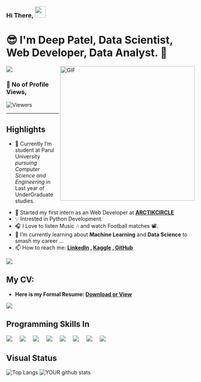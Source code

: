 ### Hi There, <img src="https://raw.githubusercontent.com/iampavangandhi/iampavangandhi/master/gifs/Hi.gif" width="30px" >

# 😎 I'm **Deep Patel**, Data Scientist, Web Developer, Data Analyst. 🔰

<!-- 
<div class="text-danger"> <b> Thanks to Reach out My Page here, </b> </div> -->

<!--  https://user-images.githubusercontent.com/57037068/88589670-8c77e580-d06a-11ea-8067-696c17a6a496.gif   -->

<img src="https://raw.githubusercontent.com/andreasbm/readme/master/assets/lines/water.png" />




<img align="right" alt="GIF" src="https://gifimage.net/wp-content/uploads/2018/06/trabajo-gif-4.gif" width="360"/>


### :eyes: No of Profile Views,
<img alt="Viewers" src="https://komarev.com/ghpvc/?username=vikas-ukani&color=green&style=flat-square"/>


<hr />

## Highlights

<ul>
 
 <li> <p class="text-align: justify;">🔭 Currently I’m student at Parul University <i>pursuing Computer Science and Engineering </i> in Last year of UnderGraduate studies. <a href="https://www.linkedin.com/in/deep-patel-7799d/"></a></p></li>
 <li> 💼 Started my first intern as an Web Developer at <a href="https://www.coruscatesolution.com/"><b>ARCTIKCIRCLE</b></a> </li>
 
 <li> 💡 Intrested in Python Development.</li>
 <li> 🎧 I Love to listen Music 🎶 and watch Football matches 📽️.</li>
 
 <li> 🌱 I’m currently learning about <b>Machine Learning</b> and <b>Data Science</b> to smash my career ...</li>
 <li> 📫 How to reach me: <b> <a href="https://www.linkedin.com/in/deep-patel-7799d/" target="_blank" class="text-primary"> LinkedIn</a> , <a href="https://www.kaggle.com/pateldeep7799" target="_blank" class="text-info"> Kaggle</a> , <a href="https://github.com/pateldeep7799" target="_blank" class="text-dark"> GitHub</a></b> </li>
  
</ul>

<img src="https://raw.githubusercontent.com/andreasbm/readme/master/assets/lines/colored.png" />

## My CV: 
<ul>
 <li> <b>Here is my Formal Resume: <a href="https://drive.google.com/file/d/1JMg2pxobc7mQk48UxT4EC8Nb7WtKwYUJ/view?usp=sharing" alt="Deep Patel Resume" > Download or View</a></b> </li>

</ul>

 
<!-- - ⚡ Fun fact: ... -->
<!-- - 👯 I’m looking to collaborate on ... -->
<!-- - 🤔 I’m looking for help with ... -->
<!-- - 💬 Ask me about ... -->

<img src="https://raw.githubusercontent.com/andreasbm/readme/master/assets/lines/dark.png" />




## Programming Skills In
<img src="https://img.shields.io/badge/PHP-%233776AB.svg?&style=for-the-badge&logo=php&logoColor=white" />  &nbsp;  &nbsp;      <img src="https://img.shields.io/badge/Python-%FFFFFF.svg?&style=for-the-badge&logo=python&logoColor=white" />  &nbsp; &nbsp;  <img src="https://img.shields.io/badge/javascript-%23D00000.svg?&style=for-the-badge&logo=javascript&logoColor=white" />  &nbsp; &nbsp;  <img src="https://img.shields.io/badge/Linux-%23FCC624.svg?&style=for-the-badge&logo=Linux&logoColor=white" />   &nbsp; &nbsp;      <img src="https://img.shields.io/badge/mysql-%FFFFFF.svg?&style=for-the-badge&logo=mysql&logoColor=white" />    &nbsp; &nbsp;  <img src="https://img.shields.io/badge/-C-yellowgreen?style=for-the-badge&logo=appveyor" />    &nbsp; &nbsp; <img src="https://img.shields.io/badge/-C++-green?style=for-the-badge&logo=appveyor" />    &nbsp; &nbsp;
<img src="https://raw.githubusercontent.com/andreasbm/readme/master/assets/lines/colored.png" />

## Visual Status

![Top Langs](https://github-readme-stats.vercel.app/api/top-langs/?username=pateldeep7799&show_icons=true&theme=radical) ![YOUR github stats](https://github-readme-stats.vercel.app/api?username=pateldeep7799&show_icons=true&theme=radical)

